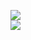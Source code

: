 [![](https://img.shields.io/badge/Made%20With-Github%20Spray-lightgrey.svg?style=for-the-badge&logo=github)](https://github.com/Annihil/github-spray#4680)  
[![](https://i.imgur.com/2DrTn0Z.gif)](https://github.com/Annihil/github-spray)